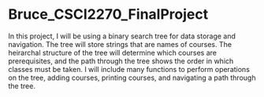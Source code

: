 # Bruce_CSCI2270_FinalProject
In this project, I will be using a binary search tree for data storage and navigation. The tree will store strings that are names of courses. The heirarchal structure of the tree will determine which courses are prerequisites, and the path through the tree shows the order in which classes must be taken. I will include many functions to perform operations on the tree, adding courses, printing courses, and navigating a path through the tree.
